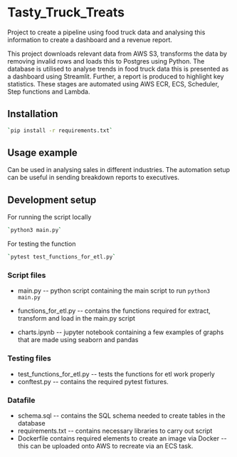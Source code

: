 # Tasty_Truck_Treats
Project to create a pipeline using food truck data and analysing this information to create a dashboard and a revenue report.

This project downloads relevant data from AWS S3, transforms the data by removing invalid rows and loads this to Postgres using Python. The database is utilised to analyse trends in food truck data this is presented as a dashboard using Streamlit. Further, a report is produced to highlight key statistics. These stages are automated using AWS ECR, ECS, Scheduler, Step functions and Lambda. 

## Installation

```sh
`pip install -r requirements.txt`
```

## Usage example

Can be used in analysing sales in different industries. The automation setup can be useful in sending breakdown reports to executives.

## Development setup

For running the script locally
```sh
`python3 main.py`
```

For testing the function
```sh
`pytest test_functions_for_etl.py`
```
### Script files

- main.py -- python script containing the main script to run
  `python3 main.py`
  
- functions_for_etl.py -- contains the functions required for extract, transform and load in the main.py script
- charts.ipynb -- jupyter notebook containing a few examples of graphs that are made using seaborn and pandas

### Testing files

- test_functions_for_etl.py -- tests the functions for etl work properly
- conftest.py -- contains the required pytest fixtures.

### Datafile

- schema.sql -- contains the SQL schema needed to create tables in the database
- requirements.txt -- contains necessary libraries to carry out script
- Dockerfile contains required elements to create an image via Docker -- this can be uploaded onto AWS to recreate via an ECS task. 

